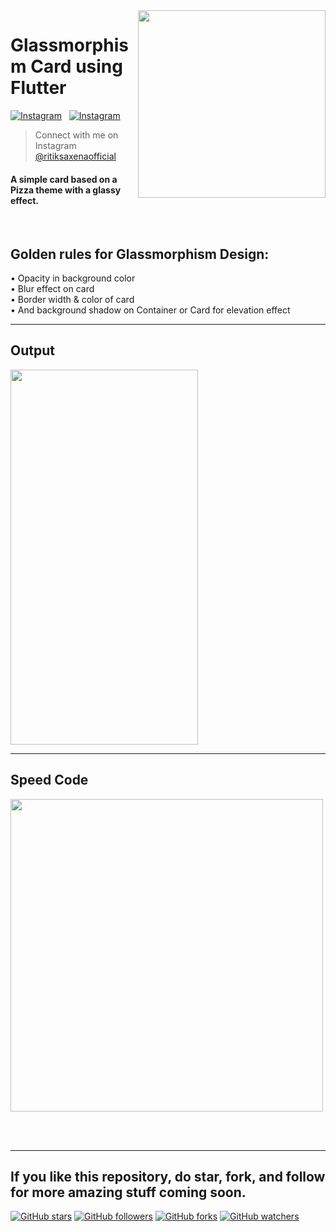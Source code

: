 <img src="https://user-images.githubusercontent.com/62079355/124397520-d7e04c80-dd2d-11eb-90ed-264159f7f99a.PNG" align="right" style: height=300 width=300/>

# Glassmorphism Card using Flutter <br> 
[![Instagram](https://img.shields.io/twitter/url?label=%40ultimateflutter&logo=Instagram&style=social&url=https%3A%2F%2Fwww.instagram.com%2Fultimateflutter%2F)](https://www.instagram.com/ultimateflutter/)
&nbsp;
[![Instagram](https://img.shields.io/twitter/url?label=%40ritiksaxenaofficial&logo=Instagram&style=social&url=https%3A%2F%2Fwww.instagram.com%2Fritiksaxenaofficial%2F)](https://www.instagram.com/ritiksaxenaofficial/)


> Connect with me on Instagram <a href='https://www.instagram.com/ritiksaxenaofficial/'>@ritiksaxenaofficial</a>

#### A simple card based on a Pizza theme with a glassy effect.
<br>

## Golden rules for Glassmorphism Design:
<span>&#8226;</span> Opacity in background color <br>
<span>&#8226;</span> Blur effect on card <br>
<span>&#8226;</span> Border width & color of card <br>
<span>&#8226;</span> And background shadow on Container or Card for elevation effect <br>

---
## Output
<img src="https://user-images.githubusercontent.com/62079355/124398244-4c1cef00-dd32-11eb-8b47-c2d9821a9cc5.PNG" height=600, width=300>

---
## Speed Code
<img src="https://user-images.githubusercontent.com/62079355/124396976-8edac900-dd2a-11eb-95ae-165e17094f04.gif" height=500, width=500>

<br><br>

---
If you like this repository, do star, fork, and follow for more amazing stuff coming soon.
---
[![GitHub stars](https://img.shields.io/github/stars/Ritik-Saxena/Design_to_Code-Flutter?style=social)](https://github.com/Ritik-Saxena/ultimateflutter)
[![GitHub followers](https://img.shields.io/github/followers/Ritik-Saxena?label=Followers&style=social)](https://github.com/Ritik-Saxena?tab=followers)
[![GitHub forks](https://img.shields.io/github/forks/Ritik-Saxena/ultimateflutter?style=social)](https://github.com/Ritik-Saxena/ultimateflutter)
[![GitHub watchers](https://img.shields.io/github/watchers/Ritik-Saxena/ultimateflutter?style=social)](https://github.com/Ritik-Saxena/ultimateflutter)
